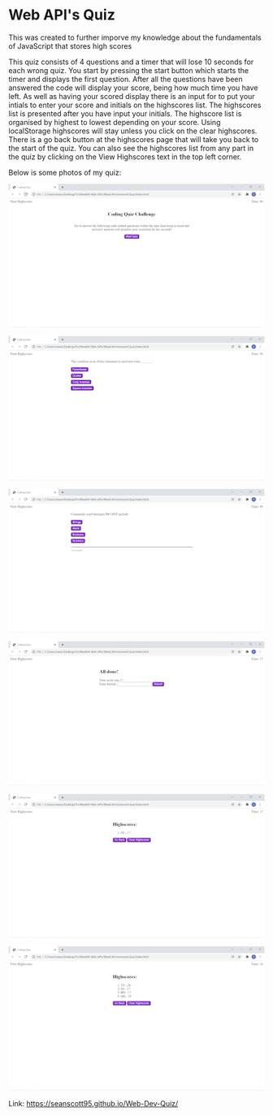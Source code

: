# Web API's Quiz

This was created to further imporve my knowledge about the fundamentals of JavaScript that stores high scores

This quiz consists of 4 questions and a timer that will lose 10 seconds for each wrong quiz.
You start by pressing the start button which starts the timer and displays the first question.
After all the questions have been answered the code will display your score, being how much time you have left.
As well as having your scored display there is an input for to put your intials to enter your score and initials on the highscores list.
The highscores list is presented after you have input your initials.
The highscore list is organised by highest to lowest depending on your score.
Using localStorage highscores will stay unless you click on the clear highscores.
There is a go back button at the highscores page that will take you back to the start of the quiz.
You can also see the highscores list from any part in the quiz by clicking on the View Highscores text in the top left corner.

Below is some photos of my quiz:

![Quiz1](https://github.com/seanscott95/Web-Dev-Quiz/blob/main/Assets/images/quiz-1.png?raw=true)

![Quiz2](https://github.com/seanscott95/Web-Dev-Quiz/blob/main/Assets/images/quiz-2.png?raw=true)

![Quiz3](https://github.com/seanscott95/Web-Dev-Quiz/blob/main/Assets/images/quiz-3.png?raw=true)

![Quiz4](https://github.com/seanscott95/Web-Dev-Quiz/blob/main/Assets/images/quiz-4.png?raw=true)

![Quiz5](https://github.com/seanscott95/Web-Dev-Quiz/blob/main/Assets/images/quiz-5.png?raw=true)

![Quiz6](https://github.com/seanscott95/Web-Dev-Quiz/blob/main/Assets/images/quiz-6.png?raw=true)


Link: https://seanscott95.github.io/Web-Dev-Quiz/
